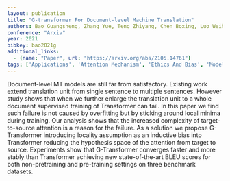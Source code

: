 ```yaml
---
layout: publication
title: "G-transformer For Document-level Machine Translation"
authors: Bao Guangsheng, Zhang Yue, Teng Zhiyang, Chen Boxing, Luo Weihua
conference: "Arxiv"
year: 2021
bibkey: bao2021g
additional_links:
  - {name: "Paper", url: "https://arxiv.org/abs/2105.14761"}
tags: ['Applications', 'Attention Mechanism', 'Ethics And Bias', 'Model Architecture', 'Pretraining Methods', 'Training Techniques', 'Transformer']
---
```

Document-level MT models are still far from satisfactory. Existing work extend translation unit from single sentence to multiple sentences. However study shows that when we further enlarge the translation unit to a whole document supervised training of Transformer can fail. In this paper we find such failure is not caused by overfitting but by sticking around local minima during training. Our analysis shows that the increased complexity of target-to-source attention is a reason for the failure. As a solution we propose G-Transformer introducing locality assumption as an inductive bias into Transformer reducing the hypothesis space of the attention from target to source. Experiments show that G-Transformer converges faster and more stably than Transformer achieving new state-of-the-art BLEU scores for both non-pretraining and pre-training settings on three benchmark datasets.
